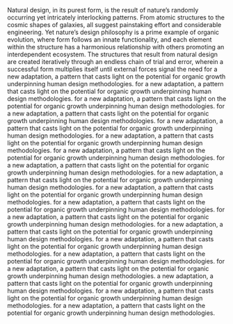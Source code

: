 
Natural design, in its purest form, is the result of nature’s randomly occurring yet intricately interlocking patterns. From atomic structures to the cosmic shapes of galaxies, all suggest painstaking effort and considerable engineering. Yet nature’s design philosophy is a prime example of organic evolution, where form follows an innate functionality, and each element within the structure has a harmonious relationship with others promoting an interdependent ecosystem. The structures that result from natural design are created iteratively through an endless chain of trial and error, wherein a successful form multiplies itself until external forces signal the need for a new adaptation, a pattern that casts light on the potential for organic growth underpinning human design methodologies. for a new adaptation, a pattern that casts light on the potential for organic growth underpinning human design methodologies. for a new adaptation, a pattern that casts light on the potential for organic growth underpinning human design methodologies. for a new adaptation, a pattern that casts light on the potential for organic growth underpinning human design methodologies. for a new adaptation, a pattern that casts light on the potential for organic growth underpinning human design methodologies. for a new adaptation, a pattern that casts light on the potential for organic growth underpinning human design methodologies. for a new adaptation, a pattern that casts light on the potential for organic growth underpinning human design methodologies. for a new adaptation, a pattern that casts light on the potential for organic growth underpinning human design methodologies. for a new adaptation, a pattern that casts light on the potential for organic growth underpinning human design methodologies. for a new adaptation, a pattern that casts light on the potential for organic growth underpinning human design methodologies. for a new adaptation, a pattern that casts light on the potential for organic growth underpinning human design methodologies. for a new adaptation, a pattern that casts light on the potential for organic growth underpinning human design methodologies. for a new adaptation, a pattern that casts light on the potential for organic growth underpinning human design methodologies. for a new adaptation, a pattern that casts light on the potential for organic growth underpinning human design methodologies. for a new adaptation, a pattern that casts light on the potential for organic growth underpinning human design methodologies. for a new adaptation, a pattern that casts light on the potential for organic growth underpinning human design methodologies. a new adaptation, a pattern that casts light on the potential for organic growth underpinning human design methodologies. for a new adaptation, a pattern that casts light on the potential for organic growth underpinning human design methodologies. for a new adaptation, a pattern that casts light on the potential for organic growth underpinning human design methodologies.

